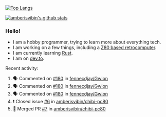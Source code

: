  [![Top Langs](https://github-readme-stats.vercel.app/api/top-langs/?username=amberisvibin&layout=compact)](https://github.com/anuraghazra/github-readme-stats)
 
 [![amberisvibin's github stats](https://github-readme-stats.vercel.app/api?username=amberisvibin&include_all_commits=1)](https://github.com/anuraghazra/github-readme-stats)

### Hello!

 - I am a hobby programmer, trying to learn more about everything tech.
 - I am working on a few things, including a [Z80 based retrocomputer](https://github.com/amberisvibin/chibi-pc80).
 - I am currently learning [Rust](https://github.com/rust-lang/rust).
 - I am on [dev.to](https://dev.to/amberisvibin).
 
 Recent activity:
 
 <!--START_SECTION:activity-->
1. 🗣 Commented on [#180](https://github.com//fennecdjay/Gwion/issues/180) in [fennecdjay/Gwion](https://github.com//fennecdjay/Gwion)
2. 🗣 Commented on [#180](https://github.com//fennecdjay/Gwion/issues/180) in [fennecdjay/Gwion](https://github.com//fennecdjay/Gwion)
3. 🗣 Commented on [#180](https://github.com//fennecdjay/Gwion/issues/180) in [fennecdjay/Gwion](https://github.com//fennecdjay/Gwion)
4. ❗️ Closed issue [#6](https://github.com//amberisvibin/chibi-pc80/issues/6) in [amberisvibin/chibi-pc80](https://github.com//amberisvibin/chibi-pc80)
5. 🎉 Merged PR [#7](https://github.com//amberisvibin/chibi-pc80/pull/7) in [amberisvibin/chibi-pc80](https://github.com//amberisvibin/chibi-pc80)
 <!--END_SECTION:activity-->
 
 <!--[![Amber's DEV Profile](https://d2fltix0v2e0sb.cloudfront.net/dev-badge.svg | width=32)](https://dev.to/amberisvibin)!-->

<!--
**amberisvibin/amberisvibin** is a ✨ _special_ ✨ repository because its `README.md` (this file) appears on your GitHub profile.
!-->
